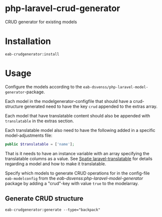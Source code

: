 # php-laravel-crud-generator
CRUD generator for existing models

# Installation 

`eab-crudgenerator:install`

# Usage 

Configure the models according to the `eab-dsvenss/php-laravel-model-generator`-package.

Each model in the modelgenerator-configfile that should have a crud-structure generated need to have the key `crud` appended to the extras array.

Each model that have translatable content should also be appended with `translatable` in the extras section.

Each translatable model also need to have the following added in a specific model-adjustments file:
```php
public $translatable = ['name'];
```
That is it needs to have an instance variable with an array specifying the translatable columns as a value.
See [Spatie laravel-translatable](https://github.com/spatie/laravel-translatable#making-a-model-translatable) for details regarding a model and how to make it translatable.

Specify which models to generate CRUD operations for in the config-file `eab-modelconfig` from the _eab-dsvenss:php-laravel-model-generator_ package
by adding a "crud"-key with value `true` to the modelarray.

## Generate CRUD structure
`eab-crudgenerator:generate --type="backpack"`

